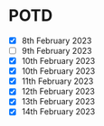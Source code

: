 # POTD
- [x] 8th February 2023
- [ ] 9th February 2023
- [x] 10th February 2023
- [x] 10th February 2023
- [x] 11th February 2023
- [x] 12th February 2023
- [x] 13th February 2023
- [x] 14th February 2023
